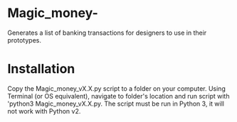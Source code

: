 # Magic_money-
Generates a list of banking transactions for designers to use in their prototypes.

# Installation
Copy the Magic_money_vX.X.py script to a folder on your computer. Using Terminal (or OS equivalent), navigate to folder's location and run script with 'python3 Magic_money_vX.X.py. The script must be run in Python 3, it will not work with Python v2.
